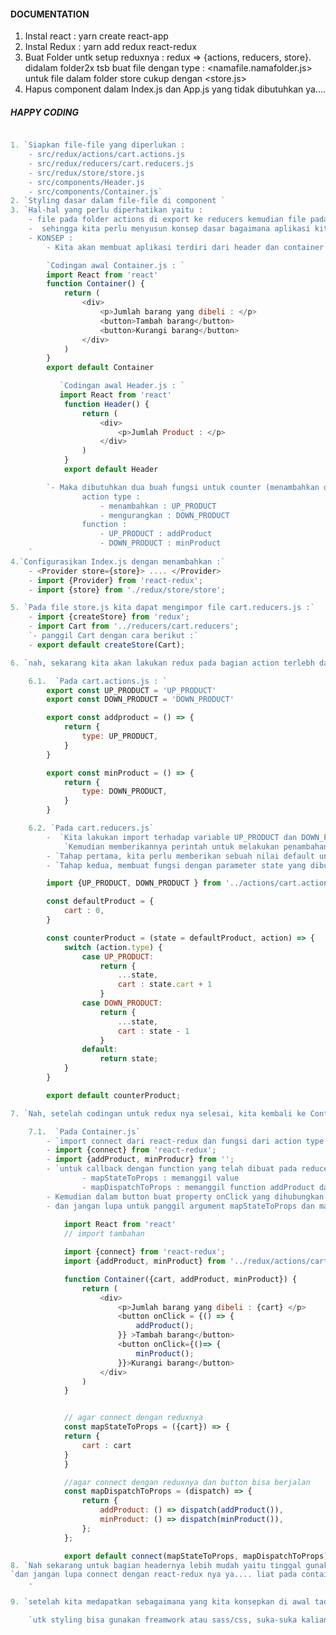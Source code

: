 <!-- This project was bootstrapped with [Create React App](https://github.com/facebook/create-react-app).

## Available Scripts

In the project directory, you can run:

### `yarn start`

Runs the app in the development mode.<br />
Open [http://localhost:3000](http://localhost:3000) to view it in the browser.

The page will reload if you make edits.<br />
You will also see any lint errors in the console.

### `yarn test`

Launches the test runner in the interactive watch mode.<br />
See the section about [running tests](https://facebook.github.io/create-react-app/docs/running-tests) for more information.

### `yarn build`

Builds the app for production to the `build` folder.<br />
It correctly bundles React in production mode and optimizes the build for the best performance.

The build is minified and the filenames include the hashes.<br />
Your app is ready to be deployed!

See the section about [deployment](https://facebook.github.io/create-react-app/docs/deployment) for more information.

### `yarn eject`

**Note: this is a one-way operation. Once you `eject`, you can’t go back!**

If you aren’t satisfied with the build tool and configuration choices, you can `eject` at any time. This command will remove the single build dependency from your project.

Instead, it will copy all the configuration files and the transitive dependencies (webpack, Babel, ESLint, etc) right into your project so you have full control over them. All of the commands except `eject` will still work, but they will point to the copied scripts so you can tweak them. At this point you’re on your own.

You don’t have to ever use `eject`. The curated feature set is suitable for small and middle deployments, and you shouldn’t feel obligated to use this feature. However we understand that this tool wouldn’t be useful if you couldn’t customize it when you are ready for it.

## Learn More

You can learn more in the [Create React App documentation](https://facebook.github.io/create-react-app/docs/getting-started).

To learn React, check out the [React documentation](https://reactjs.org/).

### Code Splitting

This section has moved here: https://facebook.github.io/create-react-app/docs/code-splitting

### Analyzing the Bundle Size

This section has moved here: https://facebook.github.io/create-react-app/docs/analyzing-the-bundle-size

### Making a Progressive Web App

This section has moved here: https://facebook.github.io/create-react-app/docs/making-a-progressive-web-app

### Advanced Configuration

This section has moved here: https://facebook.github.io/create-react-app/docs/advanced-configuration

### Deployment

This section has moved here: https://facebook.github.io/create-react-app/docs/deployment

### `yarn build` fails to minify

This section has moved here: https://facebook.github.io/create-react-app/docs/troubleshooting#npm-run-build-fails-to-minify -->

#### DOCUMENTATION

1. Instal react : yarn create react-app <nama app>
2. Instal Redux : yarn add redux react-redux
3. Buat Folder untk setup reduxnya : redux => {actions, reducers, store}. didalam folder2x tsb buat file dengan type : <namafile.namafolder.js> untuk file dalam folder store cukup dengan <store.js>
4. Hapus component dalam Index.js dan App.js yang tidak dibutuhkan ya....

##### HAPPY CODING <CART FUNCTION>

```js

1. `Siapkan file-file yang diperlukan :
    - src/redux/actions/cart.actions.js
    - src/redux/reducers/cart.reducers.js
    - src/redux/store/store.js
    - src/components/Header.js
    - src/components/Container.js`
2. `Styling dasar dalam file-file di component `
3. `Hal-hal yang perlu diperhatikan yaitu :
    - file pada folder actions di export ke reducers kemudian file pada reducer di export ke store
    -  sehingga kita perlu menyusun konsep dasar bagaimana aplikasi kita kan berjalan.
    - KONSEP :
        - Kita akan membuat aplikasi terdiri dari header dan container yang berisikan mengenai fungsi cart dimana ketika kita akan menambahkan jumlah barang pada bagian container secara otomatis akan tampil pada bagian header atau biasanya oada bagian wishlist. `

        `Codingan awal Container.js : `
        import React from 'react'
        function Container() {
            return (
                <div>
                    <p>Jumlah barang yang dibeli : </p>
                    <button>Tambah barang</button>
                    <button>Kurangi barang</button>
                </div>
            )
        }
        export default Container

           `Codingan awal Header.js : `
           import React from 'react'
            function Header() {
                return (
                    <div>
                        <p>Jumlah Product : </p>
                    </div>
                )
            }
            export default Header

        `- Maka dibutuhkan dua buah fungsi untuk counter (menambahkan dan mengurangkan) tapi untuk penguranganya tidak boleh minus ya...
                action type :
                    - menambahkan : UP_PRODUCT
                    - mengurangkan : DOWN_PRODUCT
                function :
                    - UP_PRODUCT : addProduct
                    - DOWN_PRODUCT : minProduct
    `
4.`Configurasikan Index.js dengan menambahkan :`
    - <Provider store={store}> .... </Provider>
    - import {Provider} from 'react-redux';
    - import {store} from './redux/store/store';

5. `Pada file store.js kita dapat mengimpor file cart.reducers.js :`
    - import {createStore} from 'redux';
    - import Cart from '../reducers/cart.reducers';
    `- panggil Cart dengan cara berikut :`
    - export default createStore(Cart);

6. `nah, sekarang kita akan lakukan redux pada bagian action terlebh dahulu kemudian pada reducernya... `

    6.1.  `Pada cart.actions.js : `
        export const UP_PRODUCT = 'UP_PRODUCT'
        export const DOWN_PRODUCT = 'DOWN_PRODUCT'

        export const addproduct = () => {
            return {
                type: UP_PRODUCT,
            }
        }

        export const minProduct = () => {
            return {
                type: DOWN_PRODUCT,
            }
        }

    6.2. `Pada cart.reducers.js`
        -  `Kita lakukan import terhadap variable UP_PRODUCT dan DOWN_PRODUCT`
            `Kemudian memberikannya perintah untuk melakukan penambahan atau penguranganya.`
        - `Tahap pertama, kita perlu memberikan sebuah nilai default untuk state yang dibuat `
        - `Tahap kedua, membuat fungsi dengan parameter state yang dibuat dan action didalamnya kita berikan condition (switch) berdasarkan dua case yang telah dibuat pada action  `

        import {UP_PRODUCT, DOWN_PRODUCT } from '../actions/cart.actions';

        const defaultProduct = {
            cart : 0,
        }

        const counterProduct = (state = defaultProduct, action) => {
            switch (action.type) {
                case UP_PRODUCT:
                    return {
                        ...state,
                        cart : state.cart + 1
                    }
                case DOWN_PRODUCT: 
                    return {    
                        ...state,
                        cart : state - 1
                    }
                default:
                    return state;
            }
        }

        export default counterProduct;

7. `Nah, setelah codingan untuk redux nya selesai, kita kembali ke Container.js dan Header.js untuk menyambungkan dengan redux (istilahanya : connect) `

    7.1.  `Pada Container.js`
        - `import connect dari react-redux dan fungsi dari action type pada cart.action.js`
        - import {connect} from 'react-redux';
        - import {addProduct, minProducr} from '';
        - `untuk callback dengan function yang telah dibuat pada reduce gunakan :
                - mapStateToProps : memanggil value  
                - mapDispatchToProps : memanggil function addProduct dan minProduct
        - Kemudian dalam button buat property onClick yang dihubungkan dengan function addProduct dan minProduct
        - dan jangan lupa untuk panggil argument mapStateToProps dan mapDispatchToProps dengan connect  sehingga : `
        
            import React from 'react'
            // import tambahan 

            import {connect} from 'react-redux';
            import {addProduct, minProduct} from '../redux/actions/cart.actions';

            function Container({cart, addProduct, minProduct}) {
                return (
                    <div>
                        <p>Jumlah barang yang dibeli : {cart} </p>
                        <button onClick = {() => {
                            addProduct();
                        }} >Tambah barang</button>
                        <button onClick={()=> {
                            minProduct();
                        }}>Kurangi barang</button>
                    </div>
                )
            }


            // agar connect dengan reduxnya
            const mapStateToProps = ({cart}) => {
            return {
                cart : cart
            }
            }

            //agar connect dengan reduxnya dan button bisa berjalan
            const mapDispatchToProps = (dispatch) => {
                return {
                    addProduct: () => dispatch(addProduct()),
                    minProduct: () => dispatch(minProduct()),
                };
            };

            export default connect(mapStateToProps, mapDispatchToProps) (Container)
8. `Nah sekarang untuk bagian headernya lebih mudah yaitu tinggal gunakan mapStateToProps untuk memanggil nilainya` 
`dan jangan lupa connect dengan react-redux nya ya.... liat pada container, kalo bingung.....`
    - 

9. `setelah kita medapatkan sebagaimana yang kita konsepkan di awal tadi... langkah berikutnya adalah styling` 

    `utk styling bisa gunakan freamwork atau sass/css, suka-suka kalian saja sih, klo saya lebh suka pake material UI.`